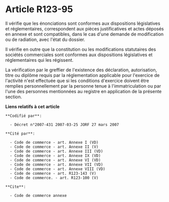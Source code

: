 # Article R123-95

Il vérifie que les énonciations sont conformes aux dispositions législatives et réglementaires, correspondent aux pièces
justificatives et actes déposés en annexe et sont compatibles, dans le cas d'une demande de modification ou de radiation,
avec l'état du dossier.

Il vérifie en outre que la constitution ou les modifications statutaires des sociétés commerciales sont conformes aux
dispositions législatives et réglementaires qui les régissent.

La vérification par le greffier de l'existence des déclaration, autorisation, titre ou diplôme requis par la réglementation
applicable pour l'exercice de l'activité n'est effectuée que si les conditions d'exercice doivent être remplies
personnellement par la personne tenue à l'immatriculation ou par l'une des personnes mentionnées au registre en application
de la présente section.

**Liens relatifs à cet article**

	**Codifié par**:

	  - Décret n°2007-431 2007-03-25 JORF 27 mars 2007

	**Cité par**:

	  - Code de commerce - art. Annexe I (VD)
	  - Code de commerce - art. Annexe II (V)
	  - Code de commerce - art. Annexe III (VD)
	  - Code de commerce - art. Annexe IX (VD)
	  - Code de commerce - art. Annexe VI (VD)
	  - Code de commerce - art. Annexe VII (VD)
	  - Code de commerce - art. Annexe VIII (VD)
	  - Code de commerce - art. R123-143 (V)
	  - Code de commerce. - art. R123-100 (V)

	**Cite**:

	  - Code de commerce annexe
